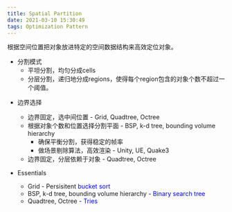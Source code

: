 ```yaml
---
title: Spatial Partition
date: 2021-03-10 15:30:49
tags: Optimization Pattern
---
```

根据空间位置把对象放进特定的空间数据结构来高效定位对象。

* 分割模式
    * 平坦分割，均匀分成cells
    * 分层分割，递归地分成regions，使得每个region包含的对象个数不超过一个阈值。

<!-- More -->

* 边界选择
    * 边界固定，选中间位置 - Grid, Quadtree, Octree
    * 根据对象个数和位置选择分割平面 - BSP, k-d tree, bounding volume hierarchy
        * 确保平衡分割，获得稳定的帧率
        * 做场景剔除算法，高效渲染 - Unity, UE, Quake3
    * 边界固定，分层依赖于对象 - Quadtree, Octree

* Essentials
    * Grid - Persisitent <font color="blue">bucket sort</font>
    * BSP, k-d tree, bounding volume hierarchy - <font color="blue">Binary search tree</font>
    * Quadtree, Octree - <font color=blue>Tries</font>


